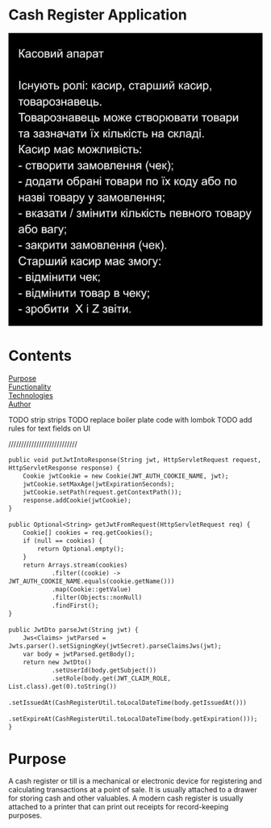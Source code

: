 # Cash Register Application
![Header Image](doc/cashregister.png)
# Contents
[Purpose](#purpose)<br>
[Functionality](#functionality)<br>
[Technologies](#technologies)<br>
[Author](#author)

TODO strip strips
TODO replace boiler plate code with lombok
TODO add rules for text fields on UI

///////////////////////////

    public void putJwtIntoResponse(String jwt, HttpServletRequest request, HttpServletResponse response) {
        Cookie jwtCookie = new Cookie(JWT_AUTH_COOKIE_NAME, jwt);
        jwtCookie.setMaxAge(jwtExpirationSeconds);
        jwtCookie.setPath(request.getContextPath());
        response.addCookie(jwtCookie);
    }

    public Optional<String> getJwtFromRequest(HttpServletRequest req) {
        Cookie[] cookies = req.getCookies();
        if (null == cookies) {
            return Optional.empty();
        }
        return Arrays.stream(cookies)
                .filter((cookie) -> JWT_AUTH_COOKIE_NAME.equals(cookie.getName()))
                .map(Cookie::getValue)
                .filter(Objects::nonNull)
                .findFirst();
    }

    public JwtDto parseJwt(String jwt) {
        Jws<Claims> jwtParsed = Jwts.parser().setSigningKey(jwtSecret).parseClaimsJws(jwt);
        var body = jwtParsed.getBody();
        return new JwtDto()
                .setUserId(body.getSubject())
                .setRole(body.get(JWT_CLAIM_ROLE, List.class).get(0).toString())
                .setIssuedAt(CashRegisterUtil.toLocalDateTime(body.getIssuedAt()))
                .setExpireAt(CashRegisterUtil.toLocalDateTime(body.getExpiration()));
    }

# <a name="purpose"></a>Purpose
A cash register or till is a mechanical or electronic device for registering and calculating transactions at a point of sale. It is usually attached to a drawer for storing cash and other valuables. A modern cash register is usually attached to a printer that can print out receipts for record-keeping purposes.